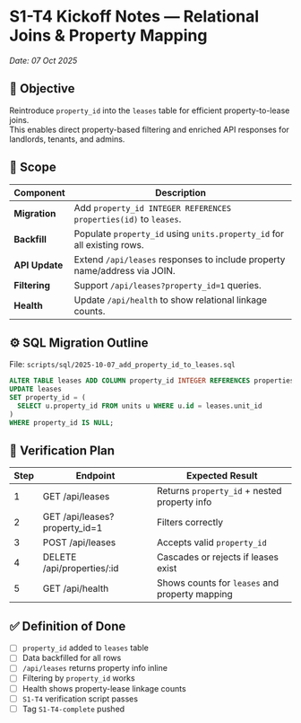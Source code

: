 # S1-T4 Kickoff Notes — Relational Joins & Property Mapping
_Date: 07 Oct 2025_

## 🎯 Objective
Reintroduce `property_id` into the `leases` table for efficient property-to-lease joins.  
This enables direct property-based filtering and enriched API responses for landlords, tenants, and admins.

## 🧱 Scope
| Component | Description |
|------------|-------------|
| **Migration** | Add `property_id INTEGER REFERENCES properties(id)` to `leases`. |
| **Backfill** | Populate `property_id` using `units.property_id` for all existing rows. |
| **API Update** | Extend `/api/leases` responses to include property name/address via JOIN. |
| **Filtering** | Support `/api/leases?property_id=1` queries. |
| **Health** | Update `/api/health` to show relational linkage counts. |

## ⚙️ SQL Migration Outline
File: `scripts/sql/2025-10-07_add_property_id_to_leases.sql`

```sql
ALTER TABLE leases ADD COLUMN property_id INTEGER REFERENCES properties(id);
UPDATE leases
SET property_id = (
  SELECT u.property_id FROM units u WHERE u.id = leases.unit_id
)
WHERE property_id IS NULL;
```

## 🧪 Verification Plan
| Step | Endpoint | Expected Result |
|------|-----------|-----------------|
| 1 | GET /api/leases | Returns `property_id` + nested property info |
| 2 | GET /api/leases?property_id=1 | Filters correctly |
| 3 | POST /api/leases | Accepts valid `property_id` |
| 4 | DELETE /api/properties/:id | Cascades or rejects if leases exist |
| 5 | GET /api/health | Shows counts for `leases` and property mapping |

## ✅ Definition of Done
- [ ] `property_id` added to `leases` table  
- [ ] Data backfilled for all rows  
- [ ] `/api/leases` returns property info inline  
- [ ] Filtering by `property_id` works  
- [ ] Health shows property-lease linkage counts  
- [ ] `S1-T4` verification script passes  
- [ ] Tag `S1-T4-complete` pushed
